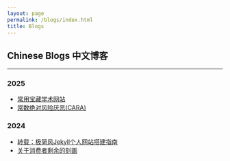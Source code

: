 ```yaml
---
layout: page
permalink: /blogs/index.html
title: Blogs
---
```


## Chinese Blogs 中文博客
---


### 2025
- [常用宝藏学术网站](./academic-websites)
- [常数绝对风险厌恶(CARA)](./CARA)



### 2024

- [转载：极简风Jekyll个人网站搭建指南](./web)
- [关于消费者剩余的刻画](./consumer-surplus)




